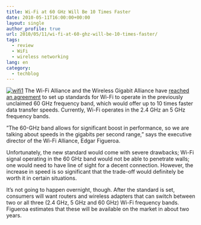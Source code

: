 ```yaml
---
title: Wi-Fi at 60 GHz Will Be 10 Times Faster
date: 2010-05-11T16:00:00+00:00
layout: single
author_profile: true
url: 2010/05/11/wi-fi-at-60-ghz-will-be-10-times-faster/
tags:
  - review
  - WiFi
  - wireless networking
lang: en
category: 
  - techblog
---
```

[![wifi1](http://lh5.ggpht.com/_vaUVXcmC3OI/S-l4KqylrsI/AAAAAAAACJg/36Dn7iE99tA/wifi1_thumb%5B2%5D.jpg?imgmax=800 "wifi1")](http://lh6.ggpht.com/_vaUVXcmC3OI/S-l4ITKHbcI/AAAAAAAACJc/-gQtRmwyuho/s1600-h/wifi1%5B4%5D.jpg) The Wi-Fi Alliance and the Wireless Gigabit Alliance have [reached an agreement](http://www.wired.com/gadgetlab/2010/05/new-frequency-set-to-turbocharge-wi-fi/) to set up standards for Wi-Fi to operate in the previously unclaimed 60 GHz frequency band, which would offer up to 10 times faster data transfer speeds. Currently, Wi-Fi operates in the 2.4 GHz an 5 GHz frequency bands. 

”The 60-GHz band allows for significant boost in performance, so we are talking about speeds in the gigabits per second range,” says the executive director of the Wi-Fi Alliance, Edgar Figueroa. 

Unfortunately, the new standard would come with severe drawbacks; Wi-Fi signal operating in the 60 GHz band would not be able to penetrate walls; one would need to have line of sight for a decent connection. However, the increase in speed is so significant that the trade-off would definitely be worth it in certain situations. 

It’s not going to happen overnight, though. After the standard is set, consumers will want routers and wireless adapters that can switch between two or all three (2.4 GHz, 5 GHz and 60 GHz) Wi-Fi frequency bands. Figueroa estimates that these will be available on the market in about two years.